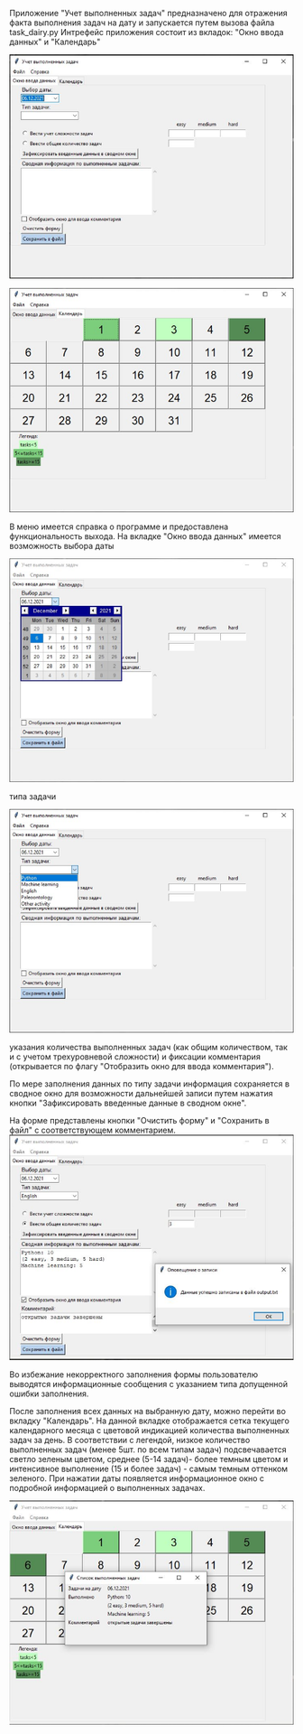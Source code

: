 Приложение "Учет выполненных задач" предназначено для отражения факта выполнения задач на дату и запускается путем вызова файла task_dairy.py
Интрефейс приложения состоит из вкладок: "Окно ввода данных" и "Календарь"

![Окно ввода данных](https://github.com/magicbuka/python_projects/blob/main/pk2/GUI/01.JPG)

![Календарь](https://github.com/magicbuka/python_projects/blob/main/pk2/GUI/04.jpg)

В меню имеется справка о программе и предоставлена функциональность выхода.
На вкладке "Окно ввода данных" имеется возможность выбора даты 

![Выбор даты](https://github.com/magicbuka/python_projects/blob/main/pk2/GUI/06.jpg) 

типа задачи

![Выбор типа задачи](https://github.com/magicbuka/python_projects/blob/main/pk2/GUI/07.jpg) 

указания количества выполненных задач (как общим количеством, так и с учетом трехуровневой сложности) и фиксации комментария (открывается по флагу "Отобразить окно для ввода комментария").

По мере заполнения данных по типу задачи информация сохраняется в сводное окно для возможности дальнейшей записи путем нажатия кнопки "Зафиксировать введенные данные в сводном окне". 

На форме представлены кнопки "Очистить форму" и "Сохранить в файл" с соответствующем комментарием. 
![Сохранение данных](https://github.com/magicbuka/python_projects/blob/main/pk2/GUI/15.jpg) 

Во избежание некорректного заполнения формы пользователю выводятся информационные сообщения с указанием типа допущенной ошибки заполнения. 

После заполнения всех данных на выбранную дату, можно перейти во вкладку "Календарь". На данной вкладке отображается сетка текущего календарного месяца с цветовой индикацией количества выполненных задач за день. 
В соответствии с легендой, низкое количество выполненных задач (менее 5шт. по всем типам задач) подсвечавается светло зеленым цветом, среднее (5-14 задач)- более темным цветом и интенсивное выполнение (15 и более задач) - самым темным оттенком зеленого. 
При нажатии даты появляется информационное окно с подробной информацией о выполненных задачах. 

![Информация о задачах за день](https://github.com/magicbuka/python_projects/blob/main/pk2/GUI/16.jpg) 
